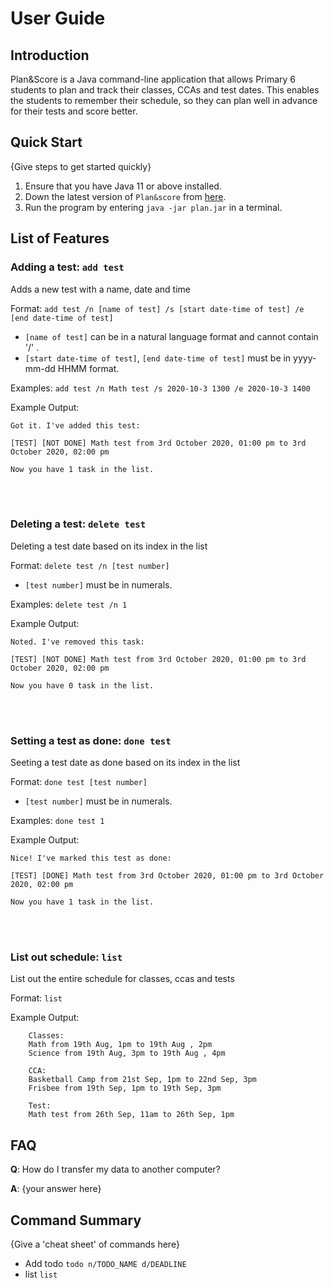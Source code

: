 # User Guide

## Introduction

Plan&Score is a Java command-line application that allows Primary 6 students 
to plan and track their classes, CCAs and test dates.
This enables the students to remember their schedule, 
so they can plan well in advance for their tests and score better.

## Quick Start

{Give steps to get started quickly}

1. Ensure that you have Java 11 or above installed.
2. Down the latest version of `Plan&score` from [here](https://github.com/AY2021S1-CS2113T-W12-4/tp/releases).
3. Run the program by entering `java -jar plan.jar` in a terminal.

## List of Features 


### Adding a test: `add test`
Adds a new test with a name, date and time

Format: `add test /n [name of test] /s [start date-time of test] /e [end date-time of test]`

* `[name of test]` can be in a natural language format and 
cannot contain '/' .  
* `[start date-time of test]`, `[end date-time of test]` must be in 
yyyy-mm-dd HHMM format.

Examples: `add test /n Math test /s 2020-10-3 1300 /e 2020-10-3 1400`

Example Output: 

`Got it. I've added this test:`

    [TEST] [NOT DONE] Math test from 3rd October 2020, 01:00 pm to 3rd October 2020, 02:00 pm

`Now you have 1 task in the list.`

<br />
<br />

### Deleting a test: `delete test`
Deleting a test date based on its index in the list


Format: `delete test /n [test number]`

* `[test number]` must be in numerals. 

Examples: `delete test /n 1`

Example Output: 

`Noted. I've removed this task:`

    [TEST] [NOT DONE] Math test from 3rd October 2020, 01:00 pm to 3rd October 2020, 02:00 pm

`Now you have 0 task in the list.`

<br />
<br />

### Setting a test as done: `done test`
Seeting a test date as done based on its index in the list


Format: `done test [test number]`

* `[test number]` must be in numerals. 

Examples: `done test 1`

Example Output: 

`Nice! I've marked this test as done:`

    [TEST] [DONE] Math test from 3rd October 2020, 01:00 pm to 3rd October 2020, 02:00 pm

`Now you have 1 task in the list.`

<br />
<br />

### List out schedule: `list`
List out the entire schedule for classes, ccas and tests

Format: `list`

Example Output: 

```
    Classes:
    Math from 19th Aug, 1pm to 19th Aug , 2pm 
    Science from 19th Aug, 3pm to 19th Aug , 4pm 
     
    CCA:
    Basketball Camp from 21st Sep, 1pm to 22nd Sep, 3pm
    Frisbee from 19th Sep, 1pm to 19th Sep, 3pm
    
    Test:
    Math test from 26th Sep, 11am to 26th Sep, 1pm
```


## FAQ

**Q**: How do I transfer my data to another computer? 

**A**: {your answer here}

## Command Summary

{Give a 'cheat sheet' of commands here}

* Add todo `todo n/TODO_NAME d/DEADLINE`
* list `list`
